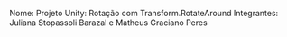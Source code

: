 Nome: Projeto Unity: Rotação com Transform.RotateAround
Integrantes: Juliana Stopassoli Barazal e Matheus Graciano Peres
